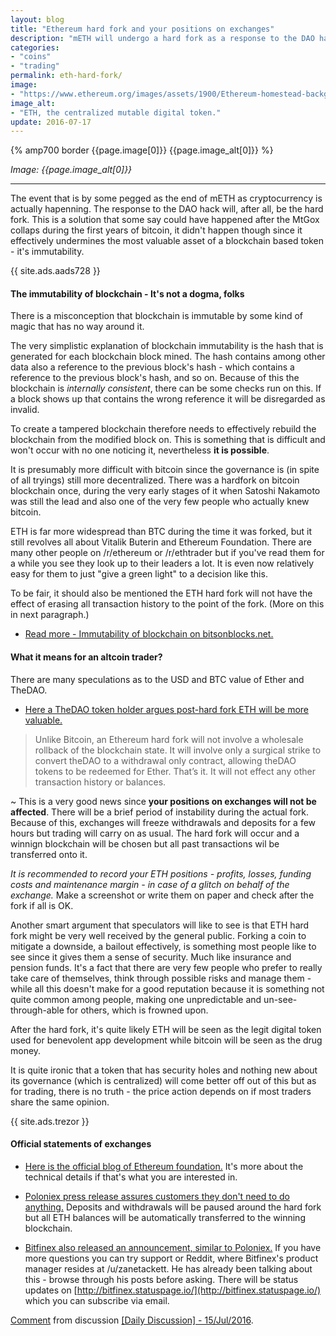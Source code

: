 ```yaml
---
layout: blog
title: "Ethereum hard fork and your positions on exchanges"
description: "mETH will undergo a hard fork as a response to the DAO hack. Good thing is you don't need to do anything."
categories:
- "coins"
- "trading"
permalink: eth-hard-fork/
image:
- "https://www.ethereum.org/images/assets/1900/Ethereum-homestead-background-5.jpg"
image_alt:
- "ETH, the centralized mutable digital token."
update: 2016-07-17
---
```


{% amp700 border {{page.image[0]}} {{page.image_alt[0]}} %}

_Image: {{page.image_alt[0]}}_

________________________

The event that is by some pegged as the end of mETH as cryptocurrency is actually hapenning. The response to the DAO hack will, after all, be the hard fork. This is a solution that some say could have happened after the MtGox collaps during the first years of bitcoin, it didn't happen though since it effectively undermines the most valuable asset of a blockchain based token - it's immutability.

{{ site.ads.aads728 }}


#### The immutability of blockchain - It's not a dogma, folks

There is a misconception that blockchain is immutable by some kind of magic that has no way around it.

The very simplistic explanation of blockchain immutability is the hash that is generated for each blockchain block mined. The hash contains among other data also a reference to the previous block's hash - which contains a reference to the previous block's hash, and so on. Because of this the blockchain is *internally consistent*, there can be some checks run on this. If a block shows up that contains the wrong reference it will be disregarded as invalid.

To create a tampered blockchain therefore needs to effectively rebuild the blockchain from the modified block on. This is something that is difficult and won't occur with no one noticing it, nevertheless **it is possible**.

It is presumably more difficult with bitcoin since the governance is (in spite of all tryings) still more decentralized. There was a hardfork on bitcoin blockchain once, during the very early stages of it when Satoshi Nakamoto was still the lead and also one of the very few people who actually knew bitcoin.

ETH is far more widespread than BTC during the time it was forked, but it still revolves all about Vitalik Buterin and Ethereum Foundation. There are many other people on /r/ethereum or /r/ethtrader but if you've read them for a while you see they look up to their leaders a lot. It is even now relatively easy for them to just "give a green light" to a decision like this.

To be fair, it should also be mentioned the ETH hard fork will not have the effect of erasing all transaction history to the point of the fork. (More on this in next paragraph.)

* [Read more - Immutability of blockchain on bitsonblocks.net.](https://bitsonblocks.net/2016/02/29/a-gentle-introduction-to-immutability-of-blockchains/)

#### What it means for an altcoin trader?

There are many speculations as to the USD and BTC value of Ether and TheDAO.

* [Here a TheDAO token holder argues post-hard fork ETH will be more valuable.](https://blog.colony.io/why-a-post-hard-fork-ethereum-will-be-more-valuable-abc35bbf6e98#.2q2vd0xwo)

> Unlike Bitcoin, an Ethereum hard fork will not involve a wholesale rollback of the blockchain state. It will involve only a surgical strike to convert theDAO to a withdrawal only contract, allowing theDAO tokens to be redeemed for Ether. That’s it. It will not effect any other transaction history or balances.

~ This is a very good news since **your positions on exchanges will not be affected**. There will be a brief period of instability during the actual fork. Because of this, exchanges will freeze withdrawals and deposits for a few hours but trading will carry on as usual. The hard fork will occur and a winnign blockchain will be chosen but all past transactions wil be transferred onto it.

*It is recommended to record your ETH positions - profits, losses, funding costs and maintenance margin - in case of a glitch on behalf of the exchange.* Make a screenshot or write them on paper and check after the fork if all is OK.

Another smart argument that speculators will like to see is that ETH hard fork might be very well received by the general public. Forking a coin to mitigate a downside, a bailout effectively, is something most people like to see since it gives them a sense of security. Much like insurance and pension funds. It's a fact that there are very few people who prefer to really take care of themselves, think through possible risks and manage them - while all this doesn't make for a good reputation because it is something not quite common among people, making one unpredictable and un-see-through-able for others, which is frowned upon.

After the hard fork, it's quite likely ETH will be seen as the legit digital token used for benevolent app development while bitcoin will be seen as the drug money.

It is quite ironic that a token that has security holes and nothing new about its governance (which is centralized) will come better off out of this but as for trading, there is no truth - the price action depends on if most traders share the same opinion.

{{ site.ads.trezor }}


#### Official statements of exchanges

* [Here is the official blog of Ethereum foundation.](https://blog.ethereum.org/2016/07/15/to-fork-or-not-to-fork/) It's more about the technical details if that's what you are interested in.

* [Poloniex press release assures customers they don't need to do anything.](https://poloniex.com/press-releases/2016.07.15-Ethereum-Hard-Fork/) Deposits and withdrawals will be paused around the hard fork but all ETH balances will be automatically transferred to the winning blockchain.

* [Bitfinex also released an announcement, similar to Poloniex.](https://www.bitfinex.com/posts/118) If you have more questions you can try support or Reddit, where Bitfinex's product manager resides at /u/zanetackett. He has already been talking about this - browse through his posts before asking. There will be status updates on [http://bitfinex.statuspage.io/](http://bitfinex.statuspage.io/) which you can subscribe via email.

<div class="reddit-embed" data-embed-media="www.redditmedia.com" data-embed-parent="false" data-embed-live="false" data-embed-uuid="4122a9e5-b2f3-4e80-a502-cb17d6d176a6" data-embed-created="2016-07-17T08:19:29.133Z"><a href="https://www.reddit.com/r/ethtrader/comments/4sxxjf/daily_discussion_15jul2016/d5dp8nj">Comment</a> from discussion <a href="https://www.reddit.com/r/ethtrader/comments/4sxxjf/daily_discussion_15jul2016/">[Daily Discussion] - 15/Jul/2016</a>.</div><script async src="https://www.redditstatic.com/comment-embed.js"></script>
